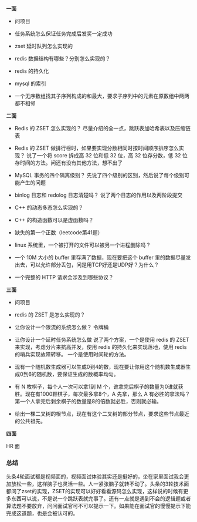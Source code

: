 **一面**

- 问项目
- 任务系统怎么保证任务完成后发奖一定成功

- zset 延时队列怎么实现的
- redis 数据结构有哪些？分别怎么实现的？

- redis 的持久化
- mysql 的索引

- 一个无序数组找其子序列构成的和最大，要求子序列中的元素在原数组中两两都不相邻

**二面**

- Redis 的 ZSET 怎么实现的？ 尽量介绍的全一点，跳跃表加哈希表以及压缩链表
- Redis 的 ZSET 做排行榜时，如果要实现分数相同时按时间顺序排序怎么实现？ 说了一个将 score 拆成高 32 位和低 32 位，高 32 位存分数，低 32 位存时间的方法。问还有没有其他方法，想不出了

- MySQL 事务的四个隔离级别？ 先说了四个级别的区别，然后说了每个级别可能产生的问题
- binlog 日志和 redolog 日志清楚吗？ 说了两个日志的作用以及两阶段提交

- C++ 的动态多态怎么实现的？
- C++ 的构造函数可以是虚函数吗？

- 缺失的第一个正数（leetcode第41题）
- linux 系统里，一个被打开的文件可以被另一个进程删除吗？

- 一个 10M 大小的 buffer 里存满了数据，现在要把这个 buffer 里的数据尽量发出去，可以允许部分丢包，问是用TCP好还是UDP好？为什么？
- 一个完整的 HTTP 请求会涉及到哪些协议？

**三面**

- 问项目
- redis 的 ZSET 是怎么实现的？

- 让你设计一个限流的系统怎么做？ 令牌桶
- 让你设计一个延时任务系统怎么做 说了两个方案，一个是使用 redis 的 ZSET 来实现，考虑分片来抗高并发，使用 redis 的持久化来实现落地，使用 redis 的哨兵实现故障转移。 一个是使用时间轮的方法。

- 现有一个随机数生成器可以生成0到4的数，现在要让你用这个随机数生成器生成0到6的随机数，要保证生成的数概率均匀。
- 有 N 枚棋子，每个人一次可以拿1到 M 个，谁拿完后棋子的数量为0谁就获胜。现在有1000颗棋子，每次最多拿8个，A 先拿，那么 A 有必胜的拿法吗？第一个人拿完后剩余棋子的数量是8的倍数就必胜，否则就必输。

- 给出一棵二叉树的根节点，现在有这个二叉树的部分节点，要求这些节点最近的公共祖先。

**四面**

HR 面

### 总结

头条4轮面试都是视频面的，视频面试体验其实还是挺好的，坐在家里面试我会更加放松一些，这样脑子也灵活一些。人一紧张脑子就转不动了。头条的3轮技术面都问了zset的实现，ZSET的实现可以好好看看源码怎么实现，这样说的时候有更多东西可以说，不是说一个跳跃表就完事了。还有一点就是遇到不会的逻辑题或者算法题不要放弃，问问面试官可不可以提示一下。如果能在面试官的慢慢提示下能完成这道题，也是会被认可的。
